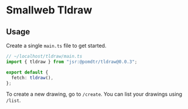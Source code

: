 # Smallweb Tldraw

## Usage

Create a single `main.ts` file to get started.

```typescript
// ~/localhost/tldraw/main.ts
import { tldraw } from "jsr:@pomdtr/tldraw@0.0.3";

export default {
  fetch: tldraw(),
};
```

To create a new drawing, go to `/create`. You can list your drawings using
`/list`.
